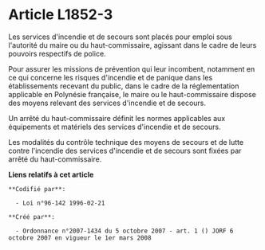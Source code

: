 # Article L1852-3

Les services d'incendie et de secours sont placés pour emploi sous l'autorité du maire ou du haut-commissaire, agissant dans
le cadre de leurs pouvoirs respectifs de police.

Pour assurer les missions de prévention qui leur incombent, notamment en ce qui concerne les risques d'incendie et de panique
dans les établissements recevant du public, dans le cadre de la réglementation applicable en Polynésie française, le maire ou
le haut-commissaire dispose des moyens relevant des services d'incendie et de secours.

Un arrêté du haut-commissaire définit les normes applicables aux équipements et matériels des services d'incendie et de
secours.

Les modalités du contrôle technique des moyens de secours et de lutte contre l'incendie des services d'incendie et de secours
sont fixées par arrêté du haut-commissaire.

**Liens relatifs à cet article**

	**Codifié par**:

	  - Loi n°96-142 1996-02-21

	**Créé par**:

	  - Ordonnance n°2007-1434 du 5 octobre 2007 - art. 1 () JORF 6 octobre 2007 en vigueur le 1er mars 2008
